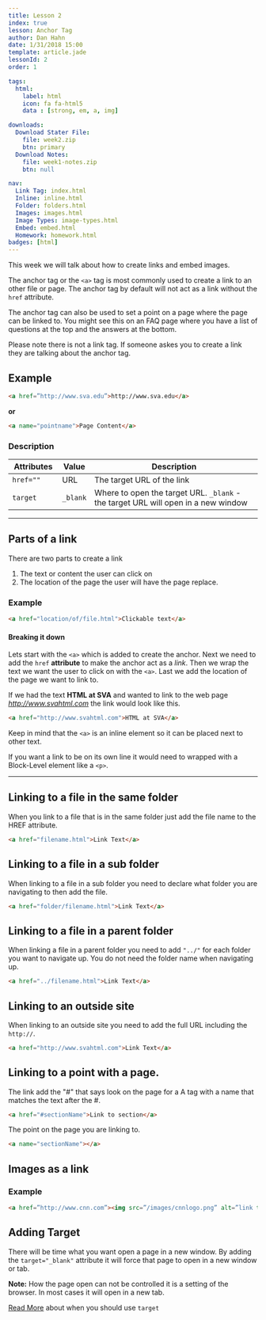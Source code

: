```yaml
---
title: Lesson 2
index: true
lesson: Anchor Tag
author: Dan Hahn
date: 1/31/2018 15:00
template: article.jade
lessonId: 2
order: 1

tags:
  html:
    label: html
    icon: fa fa-html5
    data : [strong, em, a, img]

downloads:
  Download Stater File:
    file: week2.zip
    btn: primary
  Download Notes:
    file: week1-notes.zip
    btn: null

nav:
  Link Tag: index.html
  Inline: inline.html
  Folder: folders.html
  Images: images.html
  Image Types: image-types.html
  Embed: embed.html
  Homework: homework.html
badges: [html]
---
```


This week we will talk about how to create links and embed images.

<span class="more"></span>

The anchor tag or the `<a>` tag is most commonly used to create a link to an other file or page. The anchor tag by default will not act as a link without the `href` attribute.

The anchor tag can also be used to set a point on a page where the page can be linked to. You might see this on an FAQ page where you have a list of questions at the top and the answers at the bottom.

Please note there is not a link tag. If someone askes you to create a link they are talking about the anchor tag.

## Example

```html
<a href=”http://www.sva.edu”>http://www.sva.edu</a>
```

**or**

```html
<a name="pointname">Page Content</a>
```

### Description

| Attributes | Value    | Description                                                                       |
| ---------- | -------- | --------------------------------------------------------------------------------- |
| `href=""`  | URL      | The target URL of the link                                                        |
| `target`   | `_blank` | Where to open the target URL. `_blank` - the target URL will open in a new window |

---

## Parts of a link

There are two parts to create a link

1.  The text or content the user can click on
2.  The location of the page the user will have the page replace.

### Example

```html
<a href="location/of/file.html">Clickable text</a>
```

#### Breaking it down

Lets start with the `<a>` which is added to create the anchor. Next we need to add the `href` **attribute** to make the anchor act as a _link_. Then we wrap the text we want the user to click on with the `<a>`. Last we add the location of the page we want to link to.

If we had the text **HTML at SVA** and wanted to link to the web page _http://www.svahtml.com_ the link would look like this.

```html
<a href="http://www.svahtml.com">HTML at SVA</a>
```

Keep in mind that the `<a>` is an inline element so it can be placed next to other text.

If you want a link to be on its own line it would need to wrapped with a Block-Level element like a `<p>`.

---

## Linking to a file in the same folder

When you link to a file that is in the same folder just add the file name to the HREF attribute.

```html
<a href="filename.html">Link Text</a>
```

## Linking to a file in a sub folder

When linking to a file in a sub folder you need to declare what folder you are navigating to then add the file.

```html
<a href="folder/filename.html">Link Text</a>
```

## Linking to a file in a parent folder

When linking a file in a parent folder you need to add `"../"` for each folder you want to navigate up. You do not need the folder name when navigating up.

```html
<a href="../filename.html">Link Text</a>
```

## Linking to an outside site

When linking to an outside site you need to add the full URL including the `http://`.

```html
<a href="http://www.svahtml.com">Link Text</a>
```

## Linking to a point with a page.

The link add the "#" that says look on the page for a A tag with a name that matches the text after the #.

```html
<a href="#sectionName">Link to section</a>
```

The point on the page you are linking to.

```html
<a name="sectionName"></a>
```

## Images as a link

### Example

```html
<a href=”http://www.cnn.com”><img src=”/images/cnnlogo.png” alt=”link to cnn” border=”0”/></a>
```

## Adding Target

There will be time what you want open a page in a new window. By adding the `target="_blank"` attribute it will force that page to open in a new window or tab.

**Note:** How the page open can not be controlled it is a setting of the browser. In most cases it will open in a new tab.

[Read More](http://css-tricks.com/use-target_blank/) about when you should use `target`

<style>
table tr td:nth-child(1){width:20%}
</style>

